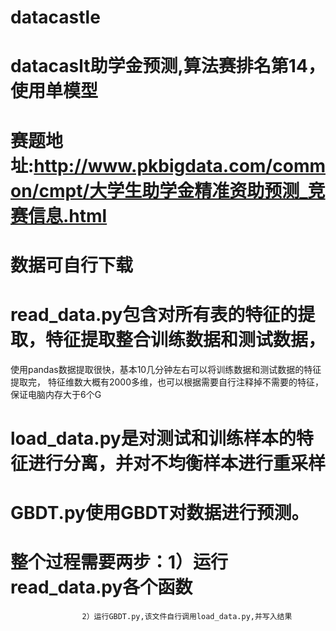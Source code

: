 # datacastle
# datacaslt助学金预测,算法赛排名第14，使用单模型
# 赛题地址:http://www.pkbigdata.com/common/cmpt/大学生助学金精准资助预测_竞赛信息.html
# 数据可自行下载
# read_data.py包含对所有表的特征的提取，特征提取整合训练数据和测试数据，
  使用pandas数据提取很快，基本10几分钟左右可以将训练数据和测试数据的特征提取完，
  特征维数大概有2000多维，也可以根据需要自行注释掉不需要的特征，保证电脑内存大于6个G
# load_data.py是对测试和训练样本的特征进行分离，并对不均衡样本进行重采样
# GBDT.py使用GBDT对数据进行预测。
# 整个过程需要两步：1）运行read_data.py各个函数
                    2）运行GBDT.py,该文件自行调用load_data.py,并写入结果
